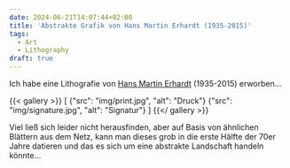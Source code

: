```yaml
---
date: 2024-06-21T14:07:44+02:00
title: 'Abstrakte Grafik von Hans Martin Erhardt (1935-2015)'
tags:
  - Art
  - Lithography
draft: true
---
```


Ich habe eine Lithografie von [Hans Martin Erhardt](https://de.wikipedia.org/wiki/Hans_Martin_Erhardt) (1935-2015) erworben...
<!--more-->

{{< gallery >}}
[
  {"src": "img/print.jpg", "alt": "Druck"}
  {"src": "img/signature.jpg", "alt": "Signatur"}
]
{{</ gallery >}}

Viel ließ sich leider nicht herausfinden, aber auf Basis von ähnlichen Blättern aus dem Netz, kann man dieses grob in die erste Hälfte der 70er Jahre datieren und das es sich um eine abstrakte Landschaft handeln könnte...

